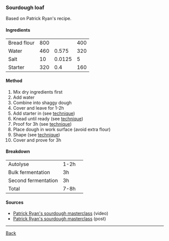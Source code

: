 ### Sourdough loaf

Based on Patrick Ryan's recipe.

#### Ingredients

|             |     |        |     |
| ----------- | --- | ------ | --- |
| Bread flour | 800 |        | 400 |
| Water       | 460 | 0.575  | 320 |
| Salt        | 10  | 0.0125 | 5   |
| Starter     | 320 | 0.4    | 160 |

#### Method

1. Mix dry ingredients first
1. Add water
1. Combine into shaggy dough
1. Cover and leave for 1-2h
1. Add starter in (see [technique](../technique.md))
1. Knead until ready (see [technique](../technique.md))
1. Proof for 3h (see [technique](../technique.md))
1. Place dough in work surface (avoid extra flour)
1. Shape (see [technique](../technique.md))
1. Cover and prove for 3h

#### Breakdown

|                     |      |     |
| ------------------- | ---- | --- |
| Autolyse            | 1-2h |     |
| Bulk fermentation   | 3h   |     |
| Second fermentation | 3h   |     |
| Total               | 7-8h |

#### Sources

- [Patrick Ryan's sourdough masterclass](https://www.youtube.com/watch?v=2FVfJTGpXnU) (video)
- [Patrick Ryan's sourdough masterclass](https://www.ilovecooking.ie/features/sourdough-bread-masterclass-with-patrick-ryan/) (post)

<hr/>

[Back](../README.md)
